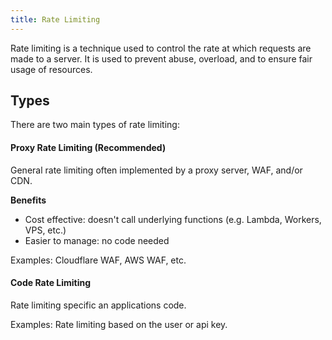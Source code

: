 ```yaml
---
title: Rate Limiting
---
```


Rate limiting is a technique used to control the rate at which requests are made to a server. It is used to prevent abuse, overload, and to ensure fair usage of resources.

## Types

There are two main types of rate limiting:

#### Proxy Rate Limiting (Recommended)

General rate limiting often implemented by a proxy server, WAF, and/or CDN.

**Benefits**

-   Cost effective: doesn't call underlying functions (e.g. Lambda, Workers, VPS, etc.)
-   Easier to manage: no code needed

Examples: Cloudflare WAF, AWS WAF, etc.

#### Code Rate Limiting

Rate limiting specific an applications code.

Examples: Rate limiting based on the user or api key.
